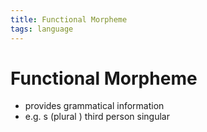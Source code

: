 ```yaml
---
title: Functional Morpheme
tags: language
---
```


# Functional Morpheme
- provides grammatical information
- e.g. s (plural ) third person singular






